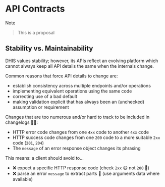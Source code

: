 # API Contracts

> [!Note]

> This is a proposal 

## Stability vs. Maintainability

DHIS values stability; however, its APIs reflect an evolving platform which cannot always keep all API details the same when the internals change.

Common reasons that force API details to change are:

* establish consistency across multiple endpoints and/or operations
* implementing equivalent operations using the same code
* correcting use of a bad default
* making validation explicit that has always been an (unchecked) assumption or requirement

Changes that are too numerous and/or hard to track to be included in changelogs 😵‍💫:

* HTTP error code changes from one `4xx` code to another `4xx` code
* HTTP success code changes from one `200` code to a more suitable `2xx` code (`201`, `204`)
* The  `message` of an error response object changes its phrasing

This means: a client should avoid to...

* ❌ expect a specific HTTP response code (check `2xx` 😃 not `200` 🥲)
* ❌ parse an error `message` to extract parts 🥲 (use arguments data where available)
